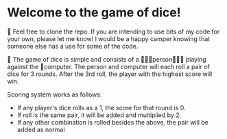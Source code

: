# Welcome to the game of dice!

👀 Feel free to clone the repo. If you are intending to use bits of my code for your own, please let me know! I would be a happy camper knowing that someone else has a use for some of the code.

🎲 The game of dice is simple and consists of a 🙆🏼‍♂️person🙆🏼‍♀️ playing against the 🤖computer. The person and computer will each roll a pair of dice for 3 rounds. After the 3rd roll, the player with the highest score will win.

Scoring system works as follows:
- If any player's dice rolls as a 1, the score for that round is 0.
- If roll is the same pair, it will be added and multiplied by 2.
- If any other combination is rolled besides the above, the pair will be added as normal
